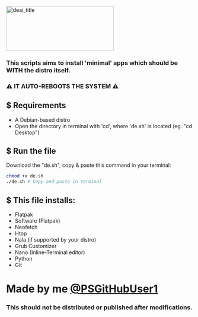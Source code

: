 <img src="https://github.com/PSGitHubUser1/Debian-Essentials/assets/90406016/6d6cb953-24ea-406d-8e34-927a431262ee" alt="deai_title" width="290" height="120">


### This scripts aims to install 'minimal' apps which should be WITH the distro itself.
 

### ⚠ IT AUTO-REBOOTS THE SYSTEM ⚠
## $ Requirements
 - A Debian-based distro
 - Open the directory in terminal with 'cd', where 'de.sh' is located (eg. "cd Desktop")
## $ Run the file
Download the "de.sh", copy & paste this command in your terminal:
```sh
chmod +x de.sh
./de.sh # Copy and paste in terminal
```
## $ This file installs:
 - Flatpak
 - Software (Flatpak)
 - Neofetch
 - Htop
 - Nala (if supported by your distro)
 - Grub Customizer
 - Nano (Inline-Terminal editor)
 - Python
 - Git
# Made by me [@PSGitHubUser1](https://github.com/PSGitHubUser1)
### This should not be distributed or published after modifications.
